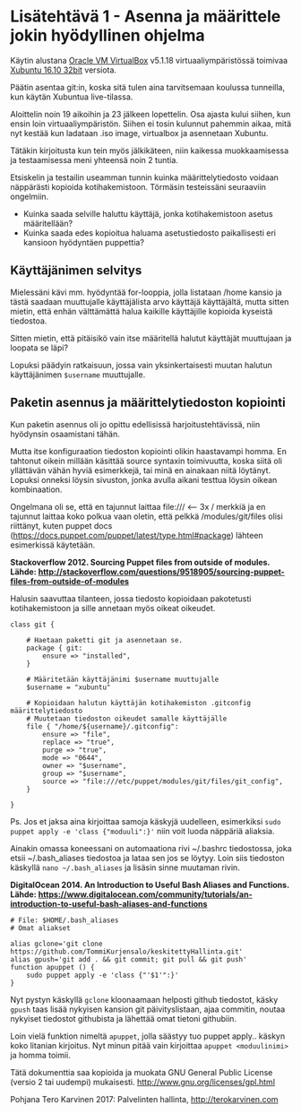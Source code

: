 # Lisätehtävä 1 - Asenna ja määrittele jokin hyödyllinen ohjelma

Käytin alustana [Oracle VM VirtualBox](https://www.virtualbox.org/) v5.1.18 virtuaaliympäristössä toimivaa [Xubuntu 16.10 32bit](http://se.archive.ubuntu.com/mirror/cdimage.ubuntu.com/xubuntu/releases/16.10/release/) versiota.

Päätin asentaa git:in, koska sitä tulen aina tarvitsemaan koulussa tunneilla, kun käytän Xubuntua live-tilassa.

Aloittelin noin 19 aikoihin ja 23 jälkeen lopettelin. Osa ajasta kului siihen, kun ensin loin virtuaaliympäristön. Siihen ei tosin kulunnut pahemmin aikaa, mitä nyt kestää kun ladataan .iso image, virtualbox ja asennetaan Xubuntu.

Tätäkin kirjoitusta kun tein myös jälkikäteen, niin kaikessa muokkaamisessa ja testaamisessa meni yhteensä noin 2 tuntia.

Etsiskelin ja testailin useamman tunnin kuinka määrittelytiedosto voidaan näppärästi kopioida kotihakemistoon. Törmäsin testeissäni seuraaviin ongelmiin.

- Kuinka saada selville haluttu käyttäjä, jonka kotihakemistoon asetus määritellään?
- Kuinka saada edes kopioitua haluama asetustiedosto paikallisesti eri kansioon hyödyntäen puppettia?

## Käyttäjänimen selvitys

Mielessäni kävi mm. hyödyntää for-looppia, jolla listataan /home kansio ja tästä saadaan muuttujalle käyttäjälista arvo käyttäjä käyttäjältä, mutta sitten mietin, että enhän välttämättä halua kaikille käyttäjille kopioida kyseistä tiedostoa.

Sitten mietin, että pitäisikö vain itse määritellä halutut käyttäjät muuttujaan ja loopata se läpi?

Lopuksi päädyin ratkaisuun, jossa vain yksinkertaisesti muutan halutun käyttäjänimen `$username` muuttujalle.

## Paketin asennus ja määrittelytiedoston kopiointi

Kun paketin asennus oli jo opittu edellisissä harjoitustehtävissä, niin hyödynsin osaamistani tähän.

Mutta itse konfiguraation tiedoston kopiointi olikin haastavampi homma. En tahtonut oikein millään käsittää source syntaxin toimivuutta, koska siitä oli yllättävän vähän hyviä esimerkkejä, tai minä en ainakaan niitä löytänyt. Lopuksi onneksi löysin sivuston, jonka avulla aikani testtua löysin oikean kombinaation.

Ongelmana oli se, että en tajunnut laittaa file:/// <-- 3x / merkkiä ja en tajunnut laittaa koko polkua vaan oletin, että pelkkä /modules/git/files olisi riittänyt, kuten puppet docs (https://docs.puppet.com/puppet/latest/type.html#package) lähteen esimerkissä käytetään.

**Stackoverflow 2012. Sourcing Puppet files from outside of modules. Lähde: http://stackoverflow.com/questions/9518905/sourcing-puppet-files-from-outside-of-modules**

Halusin saavuttaa tilanteen, jossa tiedosto kopioidaan pakotetusti kotihakemistoon ja sille annetaan myös oikeat oikeudet.

```
class git {

	# Haetaan paketti git ja asennetaan se.
	package { git:
		ensure => "installed",
	}

	# Määritetään käyttäjänimi $username muuttujalle
	$username = "xubuntu"
	
	# Kopioidaan halutun käyttäjän kotihakemiston .gitconfig määrittelytiedosto
	# Muutetaan tiedoston oikeudet samalle käyttäjälle
	file { "/home/${username}/.gitconfig":
		ensure => "file",
		replace => "true",
		purge => "true",
		mode => "0644",
		owner => "$username",
		group => "$username",
		source => "file:///etc/puppet/modules/git/files/git_config",
	}

}
```

Ps. Jos et jaksa aina kirjoittaa samoja käskyjä uudelleen, esimerkiksi `sudo puppet apply -e 'class {"moduuli":}'` niin voit luoda näppäriä aliaksia.

Ainakin omassa koneessani on automaationa rivi ~/.bashrc tiedostossa, joka etsii ~/.bash_aliases tiedostoa ja lataa sen jos se löytyy. Loin siis tiedoston käskyllä `nano ~/.bash_aliases` ja lisäsin sinne muutaman rivin.

**DigitalOcean 2014. An Introduction to Useful Bash Aliases and Functions. Lähde: https://www.digitalocean.com/community/tutorials/an-introduction-to-useful-bash-aliases-and-functions**

```
# File: $HOME/.bash_aliases
# Omat aliakset

alias gclone='git clone https://github.com/TommiKurjensalo/keskitettyHallinta.git'
alias gpush='git add . && git commit; git pull && git push'
function apuppet () {
	sudo puppet apply -e 'class {"'$1'":}' 
}
```

Nyt pystyn käskyllä `gclone` kloonaamaan helposti github tiedostot, käsky `gpush` taas lisää nykyisen kansion git päivityslistaan, ajaa commitin, noutaa nykyiset tiedostot githubista ja lähettää omat tietoni githubiin.

Loin vielä funktion nimeltä `apuppet`, jolla säästyy tuo puppet apply.. käskyn koko litanian kirjoitus. Nyt minun pitää vain kirjoittaa `apuppet <moduulinimi>` ja homma toimii.

Tätä dokumenttia saa kopioida ja muokata GNU General Public License (versio 2 tai uudempi) mukaisesti. http://www.gnu.org/licenses/gpl.html

Pohjana Tero Karvinen 2017: Palvelinten hallinta, http://terokarvinen.com

